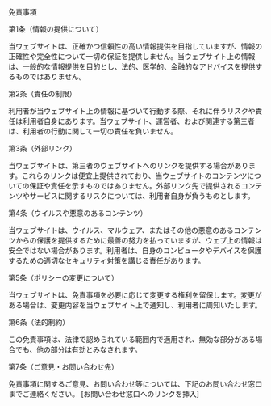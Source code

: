 免責事項


第1条（情報の提供について）

当ウェブサイトは、正確かつ信頼性の高い情報提供を目指していますが、情報の正確性や完全性について一切の保証を提供しません。当ウェブサイト上の情報は、一般的な情報提供を目的とし、法的、医学的、金融的なアドバイスを提供するものではありません。

第2条（責任の制限）

利用者が当ウェブサイト上の情報に基づいて行動する際、それに伴うリスクや責任は利用者自身にあります。当ウェブサイト、運営者、および関連する第三者は、利用者の行動に関して一切の責任を負いません。

第3条（外部リンク）

当ウェブサイトは、第三者のウェブサイトへのリンクを提供する場合があります。これらのリンクは便宜上提供されており、当ウェブサイトのコンテンツについての保証や責任を示すものではありません。外部リンク先で提供されるコンテンツやサービスに関するリスクについては、利用者自身が負うものとします。

第4条（ウイルスや悪意のあるコンテンツ）

当ウェブサイトは、ウイルス、マルウェア、またはその他の悪意のあるコンテンツからの保護を提供するために最善の努力を払っていますが、ウェブ上の情報は安全ではない場合があります。利用者は、自身のコンピュータやデバイスを保護するための適切なセキュリティ対策を講じる責任があります。

第5条（ポリシーの変更について）

当ウェブサイトは、免責事項を必要に応じて変更する権利を留保します。変更がある場合は、変更内容を当ウェブサイト上で通知し、利用者に周知いたします。

第6条（法的制約）

この免責事項は、法律で認められている範囲内で適用され、無効な部分がある場合でも、他の部分は有効とみなされます。

第7条（ご意見・お問い合わせ先）

免責事項に関するご意見、お問い合わせ等については、下記のお問い合わせ窓口までご連絡ください。
[お問い合わせ窓口へのリンクを挿入]